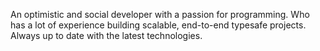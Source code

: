 An optimistic and social developer with a passion for programming. Who has a lot of experience building scalable, end-to-end typesafe projects. Always up to date with the latest technologies.
